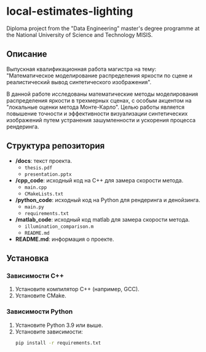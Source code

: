 # local-estimates-lighting
Diploma project from the "Data Engineering" master's degree programme at the National University of Science and Technology MISIS.

## Описание
Выпускная квалификационная работа магистра на тему: "Математическое моделирование распределения яркости по сцене и реалистический вывод синтетического изображения".

В данной работе исследованы математические методы моделирования распределения яркости в трехмерных сценах, с особым акцентом на "локальные оценки метода Монте-Карло". Целью работы является повышение точности и эффективности визуализации синтетических изображений путем устранения зашумленности и ускорения процесса рендеринга.

## Структура репозитория
- **/docs**: текст проекта.
  - `thesis.pdf`
  - `presentation.pptx`
- **/cpp_code**: исходный код на C++ для замера скорости метода.
  - `main.cpp`
  - `CMakeLists.txt` 
- **/python_code**: исходный код на Python для рендеринга и денойзинга.
  - `main.py`
  - `requirements.txt`
- **/matlab_code**: исходный код matlab для замера скорости метода.
  - `illumination_comparison.m`
  - `README.md`
- **README.md**: информация о проекте.

## Установка
### Зависимости C++
1. Установите компилятор C++ (например, GCC).
2. Установите CMake.

### Зависимости Python
1. Установите Python 3.9 или выше.
2. Установите зависимости:
   ```sh
   pip install -r requirements.txt
